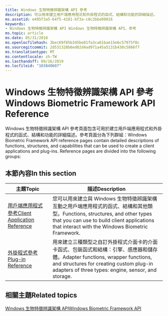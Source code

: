 ```yaml
---
title: Windows 生物特徵辨識架構 API 參考
description: 可以用來建立用戶端應用程式和外掛程式的函式、結構和功能的詳細描述。
ms.assetid: e495f3a5-64f5-4181-bf3a-c0c2bbe09016
keywords:
- Windows 生物特徵辨識架構 API Windows 生物特徵辨識架構 API，參考
ms.topic: article
ms.date: 05/31/2018
ms.openlocfilehash: 3bec69f85b345be81fa3ca61bae15e6c57975f0c
ms.sourcegitcommit: 2d531328b6ed82d4ad971a45a5131b430c5866f7
ms.translationtype: MT
ms.contentlocale: zh-TW
ms.lasthandoff: 09/16/2019
ms.locfileid: "103840607"
---
```

# <a name="windows-biometric-framework-api-reference"></a><span data-ttu-id="73f90-104">Windows 生物特徵辨識架構 API 參考</span><span class="sxs-lookup"><span data-stu-id="73f90-104">Windows Biometric Framework API Reference</span></span>

<span data-ttu-id="73f90-105">Windows 生物特徵辨識架構 API 參考頁面包含可用於建立用戶端應用程式和外掛程式的函式、結構和功能的詳細描述。參考頁面分為下列群組：</span><span class="sxs-lookup"><span data-stu-id="73f90-105">Windows Biometric Framework API reference pages contain detailed descriptions of functions, structures, and capabilities that can be used to create a client applications and plug-ins. Reference pages are divided into the following groups:</span></span>

## <a name="in-this-section"></a><span data-ttu-id="73f90-106">本節內容</span><span class="sxs-lookup"><span data-stu-id="73f90-106">In this section</span></span>



| <span data-ttu-id="73f90-107">主題</span><span class="sxs-lookup"><span data-stu-id="73f90-107">Topic</span></span>                                                                       | <span data-ttu-id="73f90-108">描述</span><span class="sxs-lookup"><span data-stu-id="73f90-108">Description</span></span>                                                                                                                                         |
|-----------------------------------------------------------------------------|-----------------------------------------------------------------------------------------------------------------------------------------------------|
| [<span data-ttu-id="73f90-109">用戶端應用程式參考</span><span class="sxs-lookup"><span data-stu-id="73f90-109">Client Application Reference</span></span>](client-application-reference.md)<br/> | <span data-ttu-id="73f90-110">您可以用來建立與 Windows 生物特徵辨識架構互動之用戶端應用程式的函式、結構和其他類型。</span><span class="sxs-lookup"><span data-stu-id="73f90-110">Functions, structures, and other types that you can use to build client applications that interact with the Windows Biometric Framework.</span></span><br/> |
| [<span data-ttu-id="73f90-111">外掛程式參考</span><span class="sxs-lookup"><span data-stu-id="73f90-111">Plug-in Reference</span></span>](plug-in-reference.md)<br/>                       | <span data-ttu-id="73f90-112">用來建立三種類型之自訂外掛程式介面卡的介面卡函式、包裝函式和結構：引擎、感應器和儲存體。</span><span class="sxs-lookup"><span data-stu-id="73f90-112">Adapter functions, wrapper functions, and structures for creating custom plug-in adapters of three types: engine, sensor, and storage.</span></span><br/>   |



 

## <a name="related-topics"></a><span data-ttu-id="73f90-113">相關主題</span><span class="sxs-lookup"><span data-stu-id="73f90-113">Related topics</span></span>

<dl> <dt>

[<span data-ttu-id="73f90-114">Windows 生物特徵辨識架構 API</span><span class="sxs-lookup"><span data-stu-id="73f90-114">Windows Biometric Framework API</span></span>](biometric-service-api-portal.md)
</dt> </dl>

 

 





